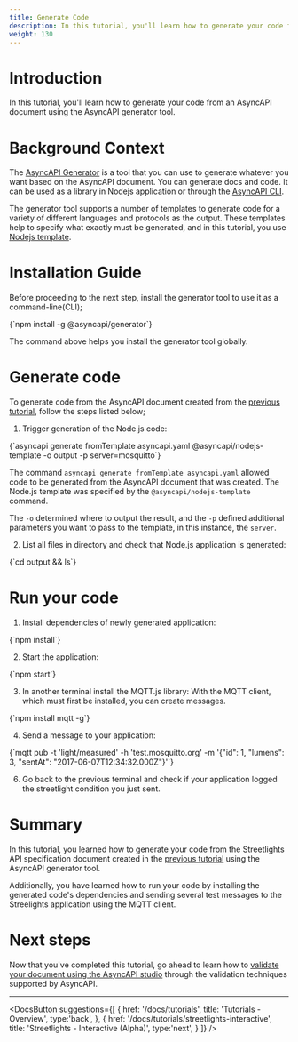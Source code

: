 ```yaml
---
title: Generate Code 
description: In this tutorial, you'll learn how to generate your code from an AsyncAPI document.
weight: 130
---
```


# Introduction

In this tutorial, you'll learn how to generate your code from an AsyncAPI document using the AsyncAPI generator tool.

# Background Context
The [AsyncAPI Generator](https://github.com/asyncapi/generator) is a tool that you can use to generate whatever you want based on the AsyncAPI document. You can generate docs and code. It can be used as a library in Nodejs application or through the [AsyncAPI CLI](https://github.com/asyncapi/cli).

The generator tool supports a number of templates to generate code for a variety of different languages and protocols as the output. These templates help to specify what exactly must be generated, and in this tutorial, you use [Nodejs template](https://github.com/asyncapi/nodejs-template).

# Installation Guide
Before proceeding to the next step, install the generator tool to use it as a command-line(CLI);

<CodeBlock language="bash">
{`npm install -g @asyncapi/generator`}
</CodeBlock>

The command above helps you install the generator tool globally.


# Generate code

To generate code from the AsyncAPI document created from the [previous tutorial]("), follow the steps listed below;

1. Trigger generation of the Node.js code:

<CodeBlock language="bash">
{`asyncapi generate fromTemplate asyncapi.yaml @asyncapi/nodejs-template -o output -p server=mosquitto`}
</CodeBlock>

The command `asyncapi generate fromTemplate asyncapi.yaml` allowed code to be generated from the AsyncAPI document that was created. The Node.js template was specified by the `@asyncapi/nodejs-template` command.
 
The `-o` determined where to output the result, and the `-p` defined additional parameters you want to pass to the template, in this instance, the `server`.

2. List all files in directory and check that Node.js application is generated:
<CodeBlock language="bash">
{`cd output && ls`}
</CodeBlock>


# Run your code

1. Install dependencies of newly generated application:
<CodeBlock language="bash">
{`npm install`}
</CodeBlock>

2. Start the application:
<CodeBlock language="bash">
{`npm start`}
</CodeBlock>

3. In another terminal install the MQTT.js library:
With the MQTT client, which must first be installed, you can create messages.
<CodeBlock language="bash">
{`npm install mqtt -g`}
</CodeBlock>

4. Send a message to your application:
<CodeBlock language="bash">
{`mqtt pub -t 'light/measured' -h 'test.mosquitto.org' -m '{"id": 1, "lumens": 3, "sentAt": "2017-06-07T12:34:32.000Z"}'`}
</CodeBlock>

6. Go back to the previous terminal and check if your application logged the streetlight condition you just sent.

# Summary

In this tutorial, you learned how to generate your code from the Streetlights API specification document created in the [previous tutorial]() using the AsyncAPI generator tool. 

Additionally, you have learned how to run your code by installing the generated code's dependencies and sending several test messages to the Streelights application using the MQTT client.


# Next steps
Now that you've completed this tutorial, go ahead to learn how to [validate your document using the AsyncAPI studio]() through the validation techniques supported by AsyncAPI.

---

<DocsButton
  suggestions={[
    {
      href: '/docs/tutorials',
      title: 'Tutorials - Overview',
      type:'back',
    },
    {
      href: '/docs/tutorials/streetlights-interactive',
      title: 'Streetlights - Interactive (Alpha)',
      type:'next',
    }
  ]}
/>
